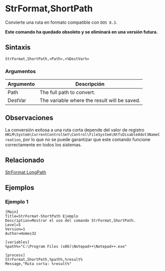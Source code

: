 # StrFormat,ShortPath

Convierte una ruta en formato compatible con `DOS 8.3`.

**Este comando ha quedado obsoleto y se eliminará en una versión futura.**

## Sintaxis

```pebakery
StrFormat,ShortPath,<Path>,<%DestVar%>
```

### Argumentos

| Argumento | Descripción |
| --- | --- |
| Path | The full path to convert. |
| DestVar | The variable where the result will be saved. |

## Observaciones

La conversión exitosa a una ruta corta depende del valor de registro `HKLM\System\CurrentControlSet\Control\FileSystem\NtfsDisable8dot3NameCreation`, por lo que no se puede garantizar que este comando funcione correctamente en todos los sistemas.

## Relacionado

[StrFormat,LongPath](./LongPath.md)

## Ejemplos

### Ejemplo 1

```pebakery
[Main]
Title=StrFormat-ShortPath Ejemplo
Description=Mostrar el uso del comando StrFormat,ShortPath.
Level=5
Version=1
Author=Homes32

[variables]
%path%="C:\Program Files (x86)\Notepad++\Notepad++.exe"

[process]
StrFormat,ShortPath,%path%,%result%
Message,"Ruta corta: %result%"
```
